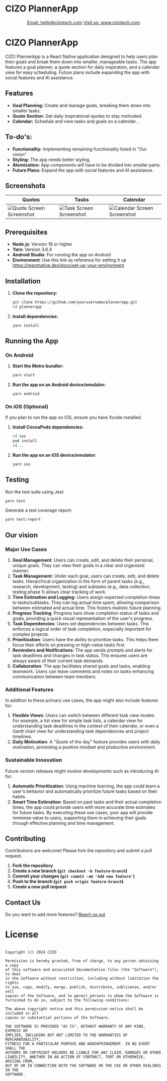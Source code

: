 # CIZO PlannerApp

<p align="center">
<a href="mailto:hello@cizotech.com" target="_blank">Email: hello@cizotech.com</a>
<a href="https://cizotech.com" target="_blank">Visit us: www.cizotech.com</a>
</p>

# CIZO PlannerApp

CIZO PlannerApp is a React Native application designed to help users plan their goals and break them down into smaller, manageable tasks. The app features a goal planner, a quote section for daily inspiration, and a calendar view for easy scheduling. Future plans include expanding the app with social features and AI assistance.

## Features

- **Goal Planning:** Create and manage goals, breaking them down into smaller tasks.
- **Quote Section:** Get daily inspirational quotes to stay motivated.
- **Calendar:** Schedule and view tasks and goals on a calendar.
.

## To-do's:
- **Functionality:** Implementing remaining functionality listed in "Our vision"
- **Styling:** The app needs better styling.
- **Atomization:** App components will have to be divided into smaller parts.
- **Future Plans:** Expand the app with social features and AI assistance.

## Screenshots
| Quotes                                            | Tasks                                           | Calendar                                                |
|---------------------------------------------------|-------------------------------------------------|---------------------------------------------------------|
 | ![Quote Screen Screenshot](screenshots/quote.png) | ![Task Screen Screenshot](screenshots/task.png) | ![Calendar Screen Screenshot](screenshots/calendar.png) |

## Prerequisites

- **Node.js**: Version 18 or higher
- **Yarn**: Version 3.6.4
- **Android Studio**: For running the app on Android
- **Environment**: Use this link as reference for setting it up https://reactnative.dev/docs/set-up-your-environment
## Installation

1. **Clone the repository:**
   ```sh
   git clone https://github.com/yourusername/plannerapp.git
   cd plannerapp
   ```

2. **Install dependencies:**
   ```sh
   yarn install
   ```

## Running the App

### On Android

1. **Start the Metro bundler:**
   ```sh
   yarn start
   ```

2. **Run the app on an Android device/emulator:**
   ```sh
   yarn android
   ```

### On iOS (Optional)

If you plan to run the app on iOS, ensure you have Xcode installed.

1. **Install CocoaPods dependencies:**
   ```sh
   cd ios
   pod install
   cd ..
   ```

2. **Run the app on an iOS device/emulator:**
   ```sh
   yarn ios
   ```

## Testing

Run the test suite using Jest:
```sh
yarn test
```

Generate a test coverage report:
```sh
yarn test:report
```

## Our vision

### Major Use Cases
1. **Goal Management**: Users can create, edit, and delete their personal, unique goals. They can view their goals in a clear and organized manner.
2. **Task Management**: Under each goal, users can create, edit, and delete tasks. Hierarchical organization in the form of parent tasks (e.g., research, development, testing) and subtasks (e.g., data collection, testing phase 1) allows clear tracking of work.
3. **Time Estimation and Logging:** Users assign expected completion times to tasks/subtasks. They can log actual time spent, allowing comparison between estimated and actual time. This fosters realistic future planning.
4. **Progress Tracking**: Progress bars show completion status of tasks and goals, providing a quick visual representation of the user's progress.
5. **Task Dependencies**: Users set dependencies between tasks. This enforces a logical order of task completion, especially important for complex projects.
6. **Prioritization**: Users have the ability to prioritize tasks. This helps them focus their efforts on pressing or high-value tasks first.
7. **Reminders and Notifications**: The app sends prompts and alerts for task deadlines and changes in task status. This ensures users are always aware of their current task demands.
8. **Collaboration**: The app facilitates shared goals and tasks, enabling teamwork. Users can leave comments and notes on tasks enhancing communication between team members.
### Additional Features
In addition to these primary use cases, the app might also include features for:
1. **Flexible Views**: Users can switch between different task view modes. For example, a list view for simple task lists, a calendar view for understanding task deadlines in the context of their calendar, or even a Gantt chart view for understanding task dependencies and project timelines.
2. **Daily Motivation**: A "Quote of the day" feature provides users with daily motivation, promoting a positive mindset and productive environment.
### Sustainable Innovation
Future version releases might involve developments such as introducing AI for:
1. **Automatic Prioritization**: Using machine learning, the app could learn a user's behavior and automatically prioritize future tasks based on their habits.
2. **Smart Time Estimation**: Based on past tasks and their actual completion times, the app could provide users with more accurate time estimates for future tasks.
By executing these use cases, your app will provide immense value to users, supporting them in achieving their goals through effective planning and time management.
## Contributing
Contributions are welcome! Please fork the repository and submit a pull request.

1. **Fork the repository**
2. **Create a new branch (`git checkout -b feature-branch`)**
3. **Commit your changes (`git commit -am 'Add new feature'`)**
4. **Push to the branch (`git push origin feature-branch`)**
5. **Create a new pull request**

## Contact Us

Do you want to add more features? [Reach us out](https://https://cizotech.com/contact-us/)

# License
```MIT License

Copyright (c) 2024 CIZO

Permission is hereby granted, free of charge, to any person obtaining a copy
of this software and associated documentation files (the "Software"), to deal
in the Software without restriction, including without limitation the rights
to use, copy, modify, merge, publish, distribute, sublicense, and/or sell
copies of the Software, and to permit persons to whom the Software is
furnished to do so, subject to the following conditions:

The above copyright notice and this permission notice shall be included in all
copies or substantial portions of the Software.

THE SOFTWARE IS PROVIDED "AS IS", WITHOUT WARRANTY OF ANY KIND, EXPRESS OR
IMPLIED, INCLUDING BUT NOT LIMITED TO THE WARRANTIES OF MERCHANTABILITY,
FITNESS FOR A PARTICULAR PURPOSE AND NONINFRINGEMENT. IN NO EVENT SHALL THE
AUTHORS OR COPYRIGHT HOLDERS BE LIABLE FOR ANY CLAIM, DAMAGES OR OTHER
LIABILITY, WHETHER IN AN ACTION OF CONTRACT, TORT OR OTHERWISE, ARISING FROM,
OUT OF OR IN CONNECTION WITH THE SOFTWARE OR THE USE OR OTHER DEALINGS IN THE
SOFTWARE.
```
